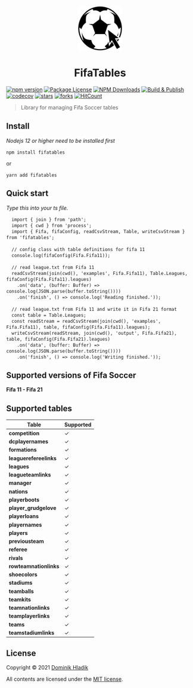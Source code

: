 <p align="center">
  <a href="https://github.com/Celtian/fifatables" target="blank"><img src="assets/logo.svg?sanitize=true" alt="" width="120"></a>
  <h1 align="center">FifaTables</h1>
</p>

[![npm version](https://badge.fury.io/js/fifatables.svg)](https://badge.fury.io/js/fifatables)
[![Package License](https://img.shields.io/npm/l/fifatables.svg)](https://www.npmjs.com/fifatables)
[![NPM Downloads](https://img.shields.io/npm/dm/fifatables.svg)](https://www.npmjs.com/fifatables)
[![Build & Publish](https://github.com/celtian/fifatables/workflows/Build%20&%20Publish/badge.svg)](https://github.com/celtian/fifatables/actions)
[![codecov](https://codecov.io/gh/Celtian/fifatables/branch/master/graph/badge.svg?token=1IRUKIKM0D)](https://codecov.io/gh/celtian/fifatables/)
[![stars](https://badgen.net/github/stars/celtian/fifatables)](https://github.com/celtian/fifatables/)
[![forks](https://badgen.net/github/forks/celtian/fifatables)](https://github.com/celtian/fifatables/)
[![HitCount](http://hits.dwyl.com/celtian/fifatables.svg)](http://hits.dwyl.com/celtian/fifatables)

> Library for managing Fifa Soccer tables

## Install

_Nodejs 12 or higher need to be installed first_

```terminal
npm install fifatables
```

or

```terminal
yarn add fifatables
```

## Quick start

_Type this into your ts file._

```terminal
  import { join } from 'path';
  import { cwd } from 'process';
  import { Fifa, fifaConfig, readCsvStream, Table, writeCsvStream } from 'fifatables';

  // config class with table definitions for fifa 11
  console.log(fifaConfig(Fifa.Fifa11));

  // read league.txt from Fifa 11
  readCsvStream(join(cwd(), 'examples', Fifa.Fifa11), Table.Leagues, fifaConfig(Fifa.Fifa11).leagues)
    .on('data', (buffer: Buffer) => console.log(JSON.parse(buffer.toString())))
    .on('finish', () => console.log('Reading finished.'));

  // read league.txt from Fifa 11 and write it in Fifa 21 format
  const table = Table.Leagues;
  const readStream = readCsvStream(join(cwd(), 'examples', Fifa.Fifa11), table, fifaConfig(Fifa.Fifa11).leagues);
  writeCsvStream(readStream, join(cwd(), 'output', Fifa.Fifa21), table, fifaConfig(Fifa.Fifa21).leagues)
    .on('data', (buffer: Buffer) => console.log(JSON.parse(buffer.toString())))
    .on('finish', () => console.log('Writing finished.'));
```

## Supported versions of Fifa Soccer

**Fifa 11 - Fifa 21**

## Supported tables

| Table                  | Supported |
| ---------------------- | --------- |
| **competition**        | ✓         |
| **dcplayernames**      | ✓         |
| **formations**         | ✓         |
| **leaguerefereelinks** | ✓         |
| **leagues**            | ✓         |
| **leagueteamlinks**    | ✓         |
| **manager**            | ✓         |
| **nations**            | ✓         |
| **playerboots**        | ✓         |
| **player_grudgelove**  | ✓         |
| **playerloans**        | ✓         |
| **playernames**        | ✓         |
| **players**            | ✓         |
| **previousteam**       | ✓         |
| **referee**            | ✓         |
| **rivals**             | ✓         |
| **rowteamnationlinks** | ✓         |
| **shoecolors**         | ✓         |
| **stadiums**           | ✓         |
| **teamballs**          | ✓         |
| **teamkits**           | ✓         |
| **teamnationlinks**    | ✓         |
| **teamplayerlinks**    | ✓         |
| **teams**              | ✓         |
| **teamstadiumlinks**   | ✓         |

## License

Copyright &copy; 2021 [Dominik Hladik](https://github.com/Celtian)

All contents are licensed under the [MIT license].

[mit license]: LICENSE
